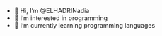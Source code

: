 - 👋 Hi, I’m @ELHADRINadia
- 👀 I’m interested in programming
- 🌱 I’m currently learning programming languages
